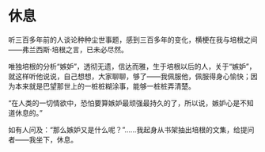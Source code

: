    

# 休息

听三百多年前的人谈论种种尘世事题，感到三百多年的变化，横梗在我与培根之间——弗兰西斯·培根之言，已未必尽然。

唯独培根的分析“嫉妒”，透彻无遗，信达而雅，生于培根以后的人，关于“嫉妒”，就这样听他说说，自己想想，大家聊聊，够了——我佩服他，佩服得身心愉快；因为本来就是巴望那世上的一桩桩糊涂事，能够一桩桩弄清楚。

“在人类的一切情欲中，恐怕要算嫉妒最顽强最持久的了，所以说，嫉妒心是不知道休息的。”

如有人问及：“那么嫉妒又是什么呢？”……我起身从书架抽出培根的文集，给提问者——我坐下，休息。